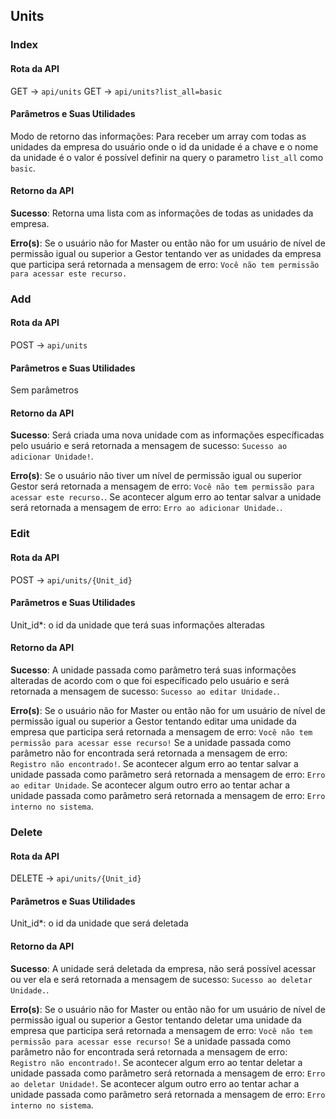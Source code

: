 ## Units

### Index

#### Rota da API

GET -> `api/units`
GET -> `api/units?list_all=basic`

#### Parâmetros e Suas Utilidades

Modo de retorno das informações: Para receber um array com todas as unidades da empresa do usuário onde o id da unidade é a chave e o nome da unidade é o valor é possível definir na query o parametro `list_all` como `basic`.

#### Retorno da API

**Sucesso**: Retorna uma lista com as informações de todas as unidades da empresa.

**Erro(s)**: Se o usuário não for Master ou então não for um usuário de nível de permissão igual ou superior a Gestor tentando ver as unidades da empresa que participa será retornada a mensagem de erro: `Você não tem permissão para acessar este recurso.`

### Add

#### Rota da API

POST -> `api/units`

#### Parâmetros e Suas Utilidades

Sem parâmetros

#### Retorno da API

**Sucesso**: Será criada uma nova unidade com as informações específicadas pelo usuário e será retornada a mensagem de sucesso: `Sucesso ao adicionar Unidade!`.

**Erro(s)**: Se o usuário não tiver um nível de permissão igual ou superior Gestor será retornada a mensagem de erro: `Você não tem permissão para acessar este recurso.`. Se acontecer algum erro ao tentar salvar a unidade será retornada a mensagem de erro: `Erro ao adicionar Unidade.`.

### Edit

#### Rota da API

POST -> `api/units/{Unit_id}`

#### Parâmetros e Suas Utilidades

Unit_id\*: o id da unidade que terá suas informações alteradas

#### Retorno da API

**Sucesso**: A unidade passada como parâmetro terá suas informações alteradas de acordo com o que foi específicado pelo usuário e será retornada a mensagem de sucesso: `Sucesso ao editar Unidade.`.

**Erro(s)**: Se o usuário não for Master ou então não for um usuário de nível de permissão igual ou superior a Gestor tentando editar uma unidade da empresa que participa será retornada a mensagem de erro: `Você não tem permissão para acessar esse recurso!` Se a unidade passada como parâmetro não for encontrada será retornada a mensagem de erro: `Registro não encontrado!`. Se acontecer algum erro ao tentar salvar a unidade passada como parâmetro será retornada a mensagem de erro: `Erro ao editar Unidade`. Se acontecer algum outro erro ao tentar achar a unidade passada como parâmetro será retornada a mensagem de erro: `Erro interno no sistema`.

### Delete

#### Rota da API

DELETE -> `api/units/{Unit_id}`

#### Parâmetros e Suas Utilidades

Unit_id\*: o id da unidade que será deletada

#### Retorno da API

**Sucesso**: A unidade será deletada da empresa, não será possível acessar ou ver ela e será retornada a mensagem de sucesso: `Sucesso ao deletar Unidade.`.

**Erro(s)**: Se o usuário não for Master ou então não for um usuário de nível de permissão igual ou superior a Gestor tentando deletar uma unidade da empresa que participa será retornada a mensagem de erro: `Você não tem permissão para acessar esse recurso!` Se a unidade passada como parâmetro não for encontrada será retornada a mensagem de erro: `Registro não encontrado!`. Se acontecer algum erro ao tentar deletar a unidade passada como parâmetro será retornada a mensagem de erro: `Erro ao deletar Unidade!`. Se acontecer algum outro erro ao tentar achar a unidade passada como parâmetro será retornada a mensagem de erro: `Erro interno no sistema`.
